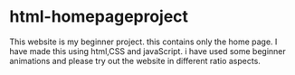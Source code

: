 # html-homepageproject
This website is my beginner project. this contains only the home page. I have made this using html,CSS and javaScript. i have used some beginner animations and please try out the website in different ratio aspects.
